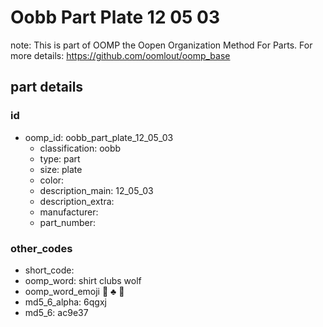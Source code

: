 # Oobb Part Plate 12 05 03  

note: This is part of OOMP the Oopen Organization Method For Parts. For more details: https://github.com/oomlout/oomp_base

##  part details





### id
* oomp_id: oobb_part_plate_12_05_03
  * classification: oobb
  * type: part
  * size: plate
  * color: 
  * description_main: 12_05_03
  * description_extra: 
  * manufacturer: 
  * part_number: 

### other_codes
* short_code: 
* oomp_word: shirt clubs wolf
* oomp_word_emoji :shirt: :clubs: :wolf:
* md5_6_alpha: 6qgxj
* md5_6: ac9e37